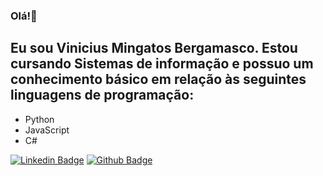 ### Olá!👋
## Eu sou Vinicius Mingatos Bergamasco. Estou cursando Sistemas de informação e possuo um conhecimento básico em relação às seguintes linguagens de programação:
- Python
- JavaScript
- C#


[![Linkedin Badge](https://img.shields.io/badge/-LinkedIn-blue?style=flat-square&logo=Linkedin&logoColor=white&link=https://www.linkedin.com/in/fagnerpsantos/)](https://www.linkedin.com/in/vinicius-bergamasco-2a33761a3/)
[![Github Badge](https://img.shields.io/badge/-Github-000?style=flat-square&logo=Github&logoColor=white&link=https://github.com/fagnerpsantos)](https://github.com/ViniciusBergamasco)
